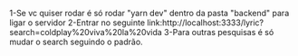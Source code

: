 1-Se vc quiser rodar é só rodar "yarn dev" dentro da pasta "backend" para ligar o servidor
2-Entrar no seguinte link:http://localhost:3333/lyric?search=coldplay%20viva%20la%20vida
3-Para outras pesquisas é só mudar o search seguindo o padrão.